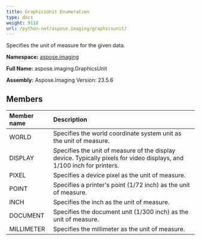 ```yaml
---
title: GraphicsUnit Enumeration
type: docs
weight: 9110
url: /python-net/aspose.imaging/graphicsunit/
---
```


Specifies the unit of measure for the given data.

**Namespace:** [aspose.imaging](/imaging/python-net/aspose.imaging/)

**Full Name:** aspose.imaging.GraphicsUnit

**Assembly:**  Aspose.Imaging Version: 23.5.6

## **Members**
|**Member name**|**Description**|
| :- | :- |
|WORLD|Specifies the world coordinate system unit as the unit of measure.|
|DISPLAY|Specifies the unit of measure of the display device. Typically pixels for video displays, and 1/100 inch for printers.|
|PIXEL|Specifies a device pixel as the unit of measure.|
|POINT|Specifies a printer's point (1/72 inch) as the unit of measure.|
|INCH|Specifies the inch as the unit of measure.|
|DOCUMENT|Specifies the document unit (1/300 inch) as the unit of measure.|
|MILLIMETER|Specifies the millimeter as the unit of measure.|
